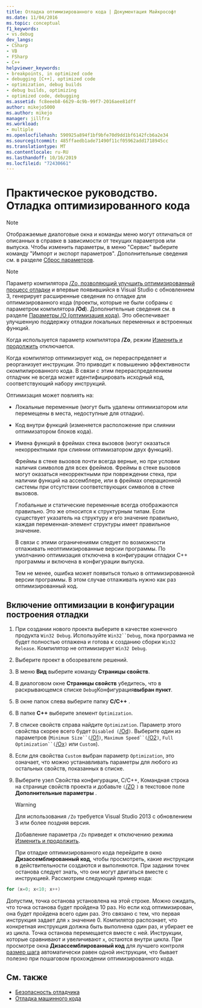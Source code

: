 ```yaml
---
title: Отладка оптимизированного кода | Документация Майкрософт
ms.date: 11/04/2016
ms.topic: conceptual
f1_keywords:
- vs.debug
dev_langs:
- CSharp
- VB
- FSharp
- C++
helpviewer_keywords:
- breakpoints, in optimized code
- debugging [C++], optimized code
- optimization, debug builds
- debug builds, optimizing
- optimized code, debugging
ms.assetid: fc8eeeb8-6629-4c9b-99f7-2016aee81dff
author: mikejo5000
ms.author: mikejo
manager: jillfra
ms.workload:
- multiple
ms.openlocfilehash: 590925a894f1bf9bfe70d9dd1bf6142fcb6a2e34
ms.sourcegitcommit: 485ffaedb1ade71490f11cf05962add1718945cc
ms.translationtype: MT
ms.contentlocale: ru-RU
ms.lasthandoff: 10/16/2019
ms.locfileid: "72430661"
---
```

# <a name="how-to-debug-optimized-code"></a>Практическое руководство. Отладка оптимизированного кода

> [!NOTE]
> Отображаемые диалоговые окна и команды меню могут отличаться от описанных в справке в зависимости от текущих параметров или выпуска. Чтобы изменить параметры, в меню "Сервис" выберите команду "Импорт и экспорт параметров". Дополнительные сведения см. в разделе [Сброс параметров](../ide/environment-settings.md#reset-settings).

> [!NOTE]
> Параметр компилятора [/Zo, позволяющий улучшить оптимизированный процесс отладки](/cpp/build/reference/zo-enhance-optimized-debugging) и впервые появившийся в Visual Studio с обновлением 3, генерирует расширенные сведения по отладке для оптимизированного кода (проекты, которые не были собраны с параметром компилятора **/Od**). Дополнительные сведения см. в разделе [Параметры /O (оптимизация кода)](/cpp/build/reference/o-options-optimize-code). Это обеспечивает улучшенную поддержку отладки локальных переменных и встроенных функций.
>
> Когда используется параметр компилятора **/Zo**, режим [Изменить и продолжить](../debugger/edit-and-continue-visual-csharp.md) отключается.

 Когда компилятор оптимизирует код, он перераспределяет и реорганизует инструкции. Это приводит к повышению эффективности скомпилированного кода. В связи с этим перераспределением отладчик не всегда может идентифицировать исходный код, соответствующий набору инструкций.

 Оптимизация может повлиять на:

- Локальные переменные (могут быть удалены оптимизатором или перемещены в места, недоступные для отладки).

- Код внутри функций (изменяется расположение при слиянии оптимизатором блоков кода).

- Имена функций в фреймах стека вызовов (могут оказаться некорректными при слиянии оптимизатором двух функций).

  Фреймы в стеке вызовов почти всегда верные, но при условии наличия символов для всех фреймов. Фреймы в стеке вызовов могут оказаться некорректными при повреждении стека, при наличии функций на ассемблере, или в фреймах операционной системы при отсутствии соответствующих символов в стеке вызовов.

  Глобальные и статические переменные всегда отображаются правильно. Это же относится к структурным типам. Если существует указатель на структуру и его значение правильно, каждая переменная-элемент структуры имеет правильное значение.

  В связи с этими ограничениями следует по возможности отлаживать неоптимизированные версии программы. По умолчанию оптимизация отключена в конфигурации отладки C++ программы и включена в конфигурации выпуска.

  Тем не менее, ошибка может появиться только в оптимизированной версии программы. В этом случае отлаживать нужно как раз оптимизированный код.

## <a name="to-turn-on-optimization-in-a-debug-build-configuration"></a>Включение оптимизации в конфигурации построения отладки

1. При создании нового проекта выберите в качестве конечного продукта `Win32 Debug`. Используйте `Win32``Debug`, пока программа не будет полностью отлажена и готова к созданию сборки `Win32 Release`. Компилятор не оптимизирует `Win32 Debug`.

2. Выберите проект в обозревателе решений.

3. В меню **Вид** выберите команду **Страницы свойств**.

4. В диалоговом окне **Страницы свойств** убедитесь, что в раскрывающемся списке `Debug`Конфигурация**выбран пункт**.

5. В окне папок слева выберите папку **C/C++** .

6. В папке **C++** выберите элемент `Optimization`.

7. В списке свойств справа найдите `Optimization`. Параметр этого свойства скорее всего будет `Disabled (`[/Od](/cpp/build/reference/od-disable-debug)`)`. Выберите один из параметров (`Minimum Size``(`[/O1](/cpp/build/reference/o1-o2-minimize-size-maximize-speed)`)`, `Maximum Speed``(`[/O2](/cpp/build/reference/o1-o2-minimize-size-maximize-speed)`)`, `Full Optimization``(`[/Ox](/cpp/build/reference/ox-full-optimization)`)` или `Custom`).

8. Если для свойства `Custom` выбран параметр `Optimization`, это означает, что можно устанавливать параметры для любого из остальных свойств, показанных в списке.

9. Выберите узел Свойства конфигурации, C/C++, Командная строка на странице свойств проекта и добавьте `(`[/ZO](/cpp/build/reference/zo-enhance-optimized-debugging) `)` в текстовое поле **Дополнительные параметры** .

    > [!WARNING]
    > Для использования `/Zo` требуется Visual Studio 2013 с обновлением 3 или более поздняя версия.
    >
    >  Добавление параметра `/Zo` приведет к отключению режима [Изменить и продолжить](../debugger/edit-and-continue-visual-csharp.md).

   При отладке оптимизированного кода перейдите в окно **Дизассемблированный код**, чтобы просмотреть, какие инструкции в действительности создаются и выполняются. При задании точек останова следует знать, что они могут двигаться вместе с инструкцией. Рассмотрим следующий пример кода:

```cpp
for (x=0; x<10; x++)
```

 Допустим, точка останова установлена на этой строке. Можно ожидать, что точка останова будет пройдена 10 раз. Но если код оптимизирован, она будет пройдена всего один раз. Это связано с тем, что первая инструкция задает для `x` значение 0. Компилятор распознает, что конкретная инструкция должна быть выполнена один раз, и убирает ее из цикла. Точка останова перемещается вместе с ней. Инструкции, которые сравнивают и увеличивают `x`, остаются внутри цикла. При просмотре окна **Дизассемблированный код** для лучшего контроля [размер шага](/previous-versions/visualstudio/visual-studio-2010/ek13f001(v=vs.100)) автоматически равен одной инструкции, что бывает полезно при пошаговом прохождении оптимизированного кода.

## <a name="see-also"></a>См. также

- [Безопасность отладчика](../debugger/debugger-security.md)
- [Отладка машинного кода](../debugger/debugging-native-code.md)